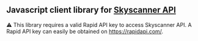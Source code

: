## Javascript client library for [Skyscanner API](https://rapidapi.com/rpi4gx/api/skyscanner-api)

:warning: This library requires a valid Rapid API key to access Skyscanner API. A Rapid API key can easily be obtained on https://rapidapi.com/.
